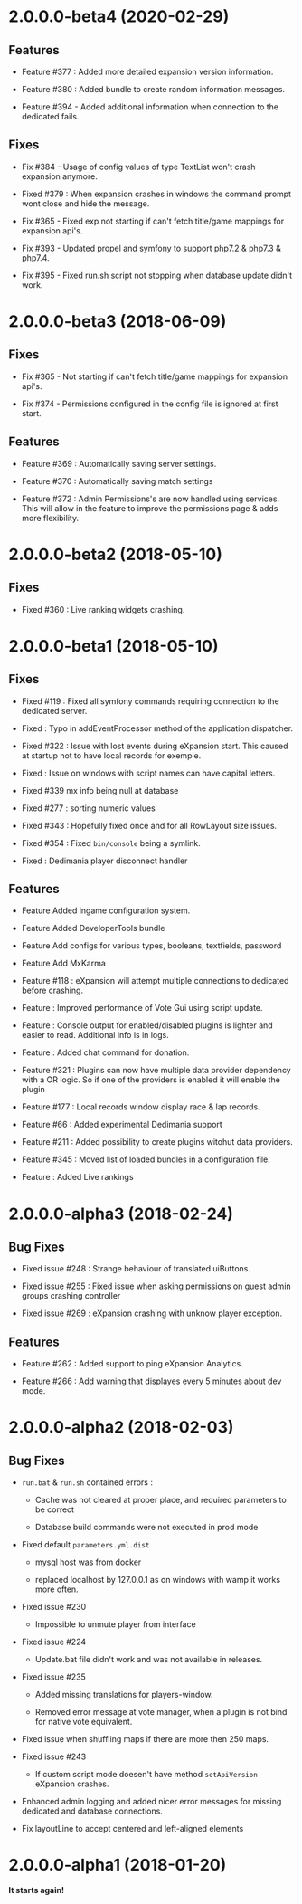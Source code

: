# 2.0.0.0-beta4 (2020-02-29)



## Features



* Feature #377 : Added more detailed expansion version information.



* Feature #380 : Added bundle to create random information messages.



* Feature #394 - Added additional information when connection to the dedicated fails.







## Fixes



* Fix #384 - Usage of config values of type TextList won't crash expansion anymore.



* Fixed #379 : When expansion crashes in windows the command prompt wont close and hide the message.



* Fix #365 - Fixed exp not starting if can't fetch title/game mappings for expansion api's.



* Fix #393 - Updated propel and symfony to support php7.2 & php7.3 & php7.4. 



* Fix #395 - Fixed run.sh script not stopping when database update didn't work.







# 2.0.0.0-beta3 (2018-06-09)



## Fixes







* Fix #365 - Not starting if can't fetch title/game mappings for expansion api's.



* Fix #374 - Permissions configured in the config file is ignored at first start.







## Features



* Feature #369 : Automatically saving server settings.



* Feature #370 : Automatically saving match settings



* Feature #372 : Admin Permissions's are now handled using services. This will allow in the feature to improve the permissions page & adds more flexibility.







# 2.0.0.0-beta2 (2018-05-10)



## Fixes



* Fixed #360 : Live ranking widgets crashing.







# 2.0.0.0-beta1 (2018-05-10)



## Fixes



* Fixed #119 : Fixed all symfony commands requiring connection to the dedicated server. 



* Fixed : Typo in addEventProcessor method of the application dispatcher.



* Fixed #322 : Issue with lost events during eXpansion start. This caused at startup not to have local records for exemple.



* Fixed : Issue on windows with script names can have capital letters.



* Fixed #339 mx info being null at database



* Fixed #277 : sorting numeric values



* Fixed #343 : Hopefully fixed once and for all RowLayout size issues.



* Fixed #354 : Fixed `bin/console` being a symlink.



* Fixed : Dedimania player disconnect handler 







## Features



* Feature Added ingame configuration system. 



* Feature Added DeveloperTools bundle



* Feature Add configs for various types, booleans, textfields, password



* Feature Add MxKarma 



* Feature #118 : eXpansion will attempt multiple connections to dedicated before crashing. 



* Feature : Improved performance of Vote Gui using script update.



* Feature : Console output for enabled/disabled plugins is lighter and easier to read. Additional info is in logs.



* Feature : Added chat command for donation.



* Feature #321 : Plugins can now have multiple data provider dependency with a OR logic. So if one of the providers is enabled it will enable the plugin



* Feature #177 : Local records window display race & lap records. 



* Feature #66 : Added experimental Dedimania support



* Feature #211 : Added possibility to create plugins witohut data providers.



* Feature #345 : Moved list of loaded bundles in a configuration file.



* Feature : Added Live rankings







# 2.0.0.0-alpha3 (2018-02-24)



## Bug Fixes







* Fixed issue #248 : Strange behaviour of translated uiButtons.



* Fixed issue #255 : Fixed issue when asking permissions on guest admin groups crashing controller



* Fixed issue #269 : eXpansion crashing with unknow player exception.







## Features 







* Feature #262 : Added support to ping eXpansion Analytics.



* Feature #266 : Add warning that displayes every 5 minutes about dev mode.







# 2.0.0.0-alpha2 (2018-02-03)







## Bug Fixes







* `run.bat` & `run.sh` contained errors : 



  * Cache was not cleared at proper place, and required parameters to be correct



  * Database build commands were not executed in prod mode



* Fixed default `parameters.yml.dist`



  * mysql host was from docker



  * replaced localhost by 127.0.0.1 as on windows with wamp it works more often.



* Fixed issue #230 



    * Impossible to unmute player from interface



* Fixed issue #224 



    * Update.bat file didn't work and was not available in releases.



* Fixed issue #235



    * Added missing translations for players-window.



    * Removed error message at vote manager, when a plugin is not bind for native vote equivalent.



* Fixed issue when shuffling maps if there are more then 250 maps. 



* Fixed issue #243



    * If custom script mode doesen't have method `setApiVersion` eXpansion crashes.



* Enhanced admin logging and added nicer error messages for missing dedicated and database connections.



* Fix layoutLine to accept centered and left-aligned elements







# 2.0.0.0-alpha1 (2018-01-20)







**It starts again!**







